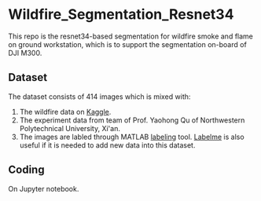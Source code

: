 # Wildfire_Segmentation_Resnet34
This repo is the resnet34-based segmentation for wildfire smoke and flame on ground workstation, which is to support the segmentation on-board of DJI M300.  

## Dataset
The dataset consists of 414 images which is mixed with:  
1. The wildfire data on [Kaggle](https://www.kaggle.com/datasets/kutaykutlu/forest-fire).
2. The experiment data from team of Prof. Yaohong Qu of Northwestern Polytechnical University, Xi'an.  
3. The images are labled through MATLAB [labeling](https://www.mathworks.com/help/lidar/labeling.html) tool. [Labelme](https://github.com/wkentaro/labelme) is also useful if it is needed to add new data into this dataset.

## Coding
On Jupyter notebook.
